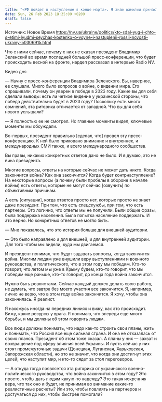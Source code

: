 ```yaml
---
title: "«РФ пойдет в наступление в конце марта». Я знаю фамилии причастных к провалу обороны юга — интервью NV с Романом Костенко"
date: Sun, 26 Feb 2023 18:35:00 +0200
draft: false
---
```

Источник: Новое Время https://nv.ua/ukraine/politics/kto-sdal-yug-i-chto-s-etimi-lyudmi-seychas-kostenko-o-voyne-i-nastuplenii-rossii-novosti-ukrainy-50306915.html


Что с ними сейчас, почему о них не сказал президент Владимир Зеленский во время последней большой пресс-конференции, что будет происходить весной на фронте, нардеп рассказал в интервью Radio NV.

  Видео дня   

— Начну с пресс-конференции Владимира Зеленского. Вы, наверное, ее слушали. Много было вопросов о войне, о видении мира. Его спрашивали, почему он уверен в победе в 2023 году. Какие вы для себя сделали выводы: есть ли четкое видение у украинской стороны, что победа действительно будет в 2023 году? Поскольку есть много сомнений, эта риторика отличается от западной. Что вы для себя нового услышали?

— Я полностью ее не смотрел. Но главные моменты видел, ключевые моменты мы обсуждали.

Во-первых, президент правильно [сделал, что] провел эту пресс-конференцию. К ней было приковано внимание и внутреннее, и международных СМИ также, и всего международного сообщества.

Вы правы, никаких конкретных ответов дано не было. И я думаю, это не вина президента.

Многие вопросы, ответы на которые сейчас не может дать никто. Когда закончится война? Как она закончится? Когда будет контрнаступление? На некоторые вопросы (а почему были пробелы в обороне в начале войны) есть ответы, которые не могут сейчас [озвучить] по объективным причинам.

А есть [ситуации], когда ответов просто нет, которых просто не знает даже президент. При том, что есть спецслужбы, при том, что есть партнеры. Это логично, что ответы мы не получили. Были общие фразы, была поддержка населения. Была попытка население поддержать. И это верно. Но конкретных ответов не могло быть.

— Мне показалось, что это история больше для внешней аудитории.

— Это было направлено и для внешней, и для внутренней аудитории. Для того чтобы мы видели, куда мы двигаемся.

И президент понимал, что будут задавать вопросы, когда закончится война. Многим людям уже внушили веру выступлениями и военного руководства, и политического, что в этом году мы победим. Кто-то говорит, что летом мы уже в Крыму будем, кто-то говорит, что мы победим еще раньше, кто-то говорит, до конца года война закончится.

Нужно быть реалистами. Сейчас каждый должен делать свою работу, не думать, что завтра без моего участия все закончится. Я, например, лично не верю, что в этом году война закончится. Я хочу, чтобы она закончилась. Я реалист.

Я нахожусь иногда на передних линиях и вижу, как это происходит. Вижу, какие ресурсы у врага. Я понимаю, что впереди еще много борьбы, и мы должны об этом говорить людям.

Все люди должны понимать, что надо как-то строить свои планы, жить и понимать, что Россия все еще сильная страна. И она не отказалась от своих планов. Президент об этом тоже сказал. А планы у них — захват и возвращение под сферу влияния всей Украины. И пусть сейчас у них стоят промежуточные задачи (Донецкая, Луганская, Харьковская, Запорожская области), но это не значит, что когда они достигнут этих целей, что наступит мир, и кто-то сядет за стол переговоров.

— А откуда тогда появляется эта риторика от украинского военно-политического руководства, что война закончится в этом году? Это просто, чтобы дать людям какую-то надежду? Это такая искренняя вера, что так оно и будет, не принимая во внимание какие-то реалистичные расчеты? Или это, чтобы повлиять на партнеров и достучаться до них, чтобы быстрее помогали?
